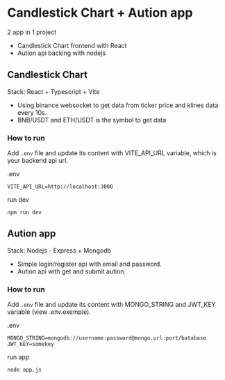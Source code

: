 # Candlestick Chart + Aution app


2 app in 1 project
- Candlestick Chart frontend with React
- Aution api backing with nodejs

## Candlestick Chart

Stack: React + Typescript + Vite

- Using binance websocket to get data from ticker price and klines data every 10s.
- BNB/USDT and ETH/USDT is the symbol to get data

### How to run

Add `.env` file and update its content with VITE_API_URL variable, which is your backend api url.

.env
```
VITE_API_URL=http://localhost:3000
```
run dev

```
npm run dev
```

## Aution app

Stack: Nodejs - Express + Mongodb

- Simple login/register api with email and password.
- Aution api with get and submit aution.

### How to run

Add `.env` file and update its content with MONGO_STRING and JWT_KEY variable (view .env.exemple).

.env
```
MONGO_STRING=mongodb://username:password@mongo.url:port/batabase
JWT_KEY=somekey
```

run app

```
node app.js
```
